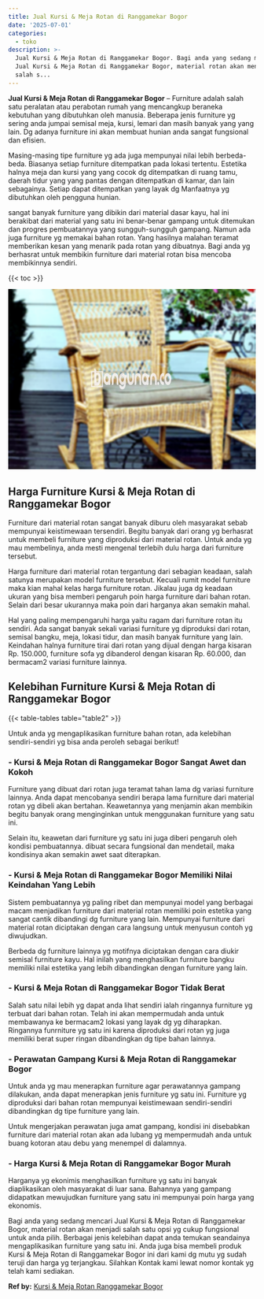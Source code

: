 ```yaml
---
title: Jual Kursi & Meja Rotan di Ranggamekar Bogor
date: '2025-07-01'
categories:
  - toko
description: >-
  Jual Kursi & Meja Rotan di Ranggamekar Bogor. Bagi anda yang sedang mencari
  Jual Kursi & Meja Rotan di Ranggamekar Bogor, material rotan akan menjadi
  salah s...
---
```


**Jual Kursi & Meja Rotan di Ranggamekar Bogor** – Furniture adalah salah satu peralatan atau perabotan rumah yang mencangkup beraneka kebutuhan yang dibutuhkan oleh manusia. Beberapa jenis furniture yg sering anda jumpai semisal meja, kursi, lemari dan masih banyak yang yang lain. Dg adanya furniture ini akan membuat hunian anda sangat fungsional dan efisien.

Masing-masing tipe furniture yg ada juga mempunyai nilai lebih berbeda-beda. Biasanya setiap furniture ditempatkan pada lokasi tertentu. Estetika halnya meja dan kursi yang yang cocok dg ditempatkan di ruang tamu, daerah tidur yang yang pantas dengan ditempatkan di kamar, dan lain sebagainya. Setiap dapat ditempatkan yang layak dg Manfaatnya yg dibutuhkan oleh pengguna hunian.

sangat banyak furniture yang dibikin dari material dasar kayu, hal ini berakibat dari material yang satu ini benar-benar gampang untuk ditemukan dan progres pembuatannya yang sungguh-sungguh gampang. Namun ada juga furniture yg memakai bahan rotan. Yang hasilnya malahan teramat memberikan kesan yang menarik pada rotan yang dibuatnya. Bagi anda yg berhasrat untuk membikin furniture dari material rotan bisa mencoba membikinnya sendiri.

{{< toc >}}

![Jual Kursi & Meja Rotan di Ranggamekar Bogor](/images/kursi-meja-rotan-murah20.png)

## Harga Furniture Kursi & Meja Rotan di Ranggamekar Bogor

Furniture dari material rotan sangat banyak diburu oleh masyarakat sebab mempunyai keistimewaan tersendiri. Begitu banyak dari orang yg berhasrat untuk membeli furniture yang diproduksi dari material rotan. Untuk anda yg mau membelinya, anda mesti mengenal terlebih dulu harga dari furniture tersebut.

Harga furniture dari material rotan tergantung dari sebagian keadaan, salah satunya merupakan model furniture tersebut. Kecuali rumit model furniture maka kian mahal kelas harga furniture rotan. Jikalau juga dg keadaan ukuran yang bisa memberi pengaruh poin harga furniture dari bahan rotan. Selain dari besar ukurannya maka poin dari harganya akan semakin mahal.

Hal yang paling mempengaruhi harga yaitu ragam dari furniture rotan itu sendiri. Ada sangat banyak sekali variasi furniture yg diproduksi dari rotan, semisal bangku, meja, lokasi tidur, dan masih banyak furniture yang lain. Keindahan halnya furniture tirai dari rotan yang dijual dengan harga kisaran Rp. 150.000, furniture sofa yg dibanderol dengan kisaran Rp. 60.000, dan bermacam2 variasi furniture lainnya.

## Kelebihan Furniture Kursi & Meja Rotan di Ranggamekar Bogor

{{< table-tables table="table2" >}}

Untuk anda yg mengaplikasikan furniture bahan rotan, ada kelebihan sendiri-sendiri yg bisa anda peroleh sebagai berikut!

### \- Kursi & Meja Rotan di Ranggamekar Bogor Sangat Awet dan Kokoh

Furniture yang dibuat dari rotan juga teramat tahan lama dg variasi furniture lainnya. Anda dapat mencobanya sendiri berapa lama furniture dari material rotan yg dibeli akan bertahan. Keawetannya yang menjamin akan membikin begitu banyak orang menginginkan untuk menggunakan furniture yang satu ini.

Selain itu, keawetan dari furniture yg satu ini juga diberi pengaruh oleh kondisi pembuatannya. dibuat secara fungsional dan mendetail, maka kondisinya akan semakin awet saat diterapkan.

### \- Kursi & Meja Rotan di Ranggamekar Bogor Memiliki Nilai Keindahan Yang Lebih

Sistem pembuatannya yg paling ribet dan mempunyai model yang berbagai macam menjadikan furniture dari material rotan memiliki poin estetika yang sangat cantik dibandingi dg furniture yang lain. Mempunyai furniture dari material rotan diciptakan dengan cara langsung untuk menyusun contoh yg diwujudkan.

Berbeda dg furniture lainnya yg motifnya diciptakan dengan cara diukir semisal furniture kayu. Hal inilah yang menghasilkan furniture bangku memiliki nilai estetika yang lebih dibandingkan dengan furniture yang lain.

### \- Kursi & Meja Rotan di Ranggamekar Bogor Tidak Berat

Salah satu nilai lebih yg dapat anda lihat sendiri ialah ringannya furniture yg terbuat dari bahan rotan. Telah ini akan mempermudah anda untuk membawanya ke bermacam2 lokasi yang layak dg yg diharapkan. Ringannya funrniture yg satu ini karena diproduksi dari rotan yg juga memiliki berat super ringan dibandingkan dg tipe bahan lainnya.

### \- Perawatan Gampang Kursi & Meja Rotan di Ranggamekar Bogor

Untuk anda yg mau menerapkan furniture agar perawatannya gampang dilakukan, anda dapat menerapkan jenis furniture yg satu ini. Furniture yg diproduksi dari bahan rotan mempunyai keistimewaan sendiri-sendiri dibandingkan dg tipe furniture yang lain.

Untuk mengerjakan perawatan juga amat gampang, kondisi ini disebabkan furniture dari material rotan akan ada lubang yg mempermudah anda untuk buang kotoran atau debu yang menempel di dalamnya.

### \- Harga Kursi & Meja Rotan di Ranggamekar Bogor Murah

Harganya yg ekonimis menghasilkan furniture yg satu ini banyak diaplikasikan oleh masyarakat di luar sana. Bahannya yang gampang didapatkan mewujudkan furniture yang satu ini mempunyai poin harga yang ekonomis.

Bagi anda yang sedang mencari Jual Kursi & Meja Rotan di Ranggamekar Bogor, material rotan akan menjadi salah satu opsi yg cukup fungsional untuk anda pilih. Berbagai jenis kelebihan dapat anda temukan seandainya mengaplikasikan furniture yang satu ini. Anda juga bisa membeli produk Kursi & Meja Rotan di Ranggamekar Bogor ini dari kami dg mutu yg sudah teruji dan harga yg terjangkau. Silahkan Kontak kami lewat nomor kontak yg telah kami sediakan.

**Ref by:** [Kursi & Meja Rotan Ranggamekar Bogor](https://id.wikipedia.org/wiki/Kursi)
